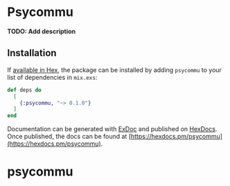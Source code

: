 # Psycommu

**TODO: Add description**

## Installation

If [available in Hex](https://hex.pm/docs/publish), the package can be installed
by adding `psycommu` to your list of dependencies in `mix.exs`:

```elixir
def deps do
  [
    {:psycommu, "~> 0.1.0"}
  ]
end
```

Documentation can be generated with [ExDoc](https://github.com/elixir-lang/ex_doc)
and published on [HexDocs](https://hexdocs.pm). Once published, the docs can
be found at [https://hexdocs.pm/psycommu](https://hexdocs.pm/psycommu).

# psycommu
